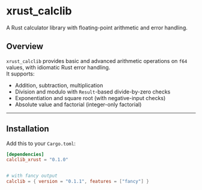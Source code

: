 # xrust_calclib

A Rust calculator library with floating-point arithmetic and error handling.

## Overview

`xrust_calclib` provides basic and advanced arithmetic operations on `f64` values, with idiomatic Rust error handling.  
It supports:

- Addition, subtraction, multiplication  
- Division and modulo with `Result`-based divide-by-zero checks  
- Exponentiation and square root (with negative-input checks)  
- Absolute value and factorial (integer-only factorial)  

---

## Installation

Add this to your `Cargo.toml`:

```toml
[dependencies]
calclib_xrust = "0.1.0"


# with fancy output
calclib = { version = "0.1.1", features = ["fancy"] }